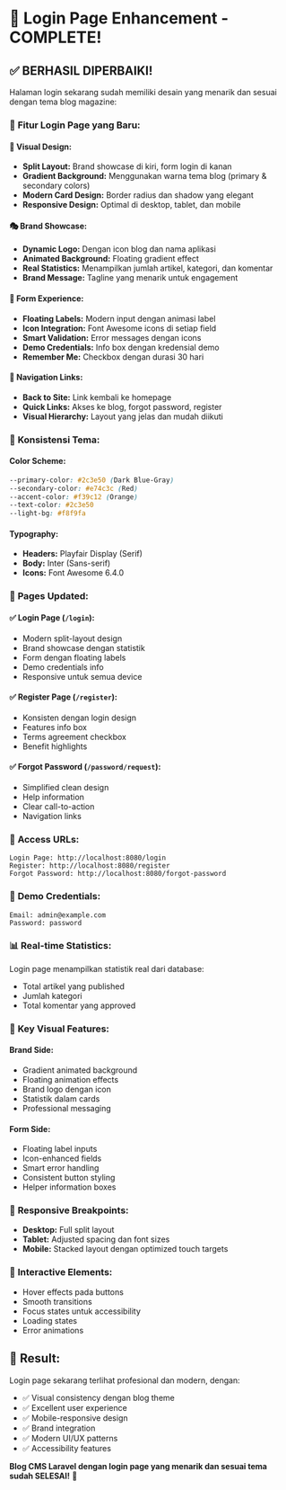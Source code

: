 # 🎨 Login Page Enhancement - COMPLETE!

## ✅ **BERHASIL DIPERBAIKI!**

Halaman login sekarang sudah memiliki desain yang menarik dan sesuai dengan tema blog magazine:

### 🌟 **Fitur Login Page yang Baru:**

#### **🎨 Visual Design:**
- **Split Layout:** Brand showcase di kiri, form login di kanan
- **Gradient Background:** Menggunakan warna tema blog (primary & secondary colors)
- **Modern Card Design:** Border radius dan shadow yang elegant
- **Responsive Design:** Optimal di desktop, tablet, dan mobile

#### **🎭 Brand Showcase:**
- **Dynamic Logo:** Dengan icon blog dan nama aplikasi
- **Animated Background:** Floating gradient effect
- **Real Statistics:** Menampilkan jumlah artikel, kategori, dan komentar
- **Brand Message:** Tagline yang menarik untuk engagement

#### **📝 Form Experience:**
- **Floating Labels:** Modern input dengan animasi label
- **Icon Integration:** Font Awesome icons di setiap field
- **Smart Validation:** Error messages dengan icons
- **Demo Credentials:** Info box dengan kredensial demo
- **Remember Me:** Checkbox dengan durasi 30 hari

#### **🔗 Navigation Links:**
- **Back to Site:** Link kembali ke homepage
- **Quick Links:** Akses ke blog, forgot password, register
- **Visual Hierarchy:** Layout yang jelas dan mudah diikuti

### 🎯 **Konsistensi Tema:**

#### **Color Scheme:**
```css
--primary-color: #2c3e50 (Dark Blue-Gray)
--secondary-color: #e74c3c (Red)
--accent-color: #f39c12 (Orange)
--text-color: #2c3e50
--light-bg: #f8f9fa
```

#### **Typography:**
- **Headers:** Playfair Display (Serif)
- **Body:** Inter (Sans-serif)
- **Icons:** Font Awesome 6.4.0

### 📱 **Pages Updated:**

#### **✅ Login Page (`/login`):**
- Modern split-layout design
- Brand showcase dengan statistik
- Form dengan floating labels
- Demo credentials info
- Responsive untuk semua device

#### **✅ Register Page (`/register`):**
- Konsisten dengan login design
- Features info box
- Terms agreement checkbox
- Benefit highlights

#### **✅ Forgot Password (`/password/request`):**
- Simplified clean design
- Help information
- Clear call-to-action
- Navigation links

### 🚀 **Access URLs:**

```
Login Page: http://localhost:8080/login
Register: http://localhost:8080/register  
Forgot Password: http://localhost:8080/forgot-password
```

### 🔐 **Demo Credentials:**
```
Email: admin@example.com
Password: password
```

### 📊 **Real-time Statistics:**
Login page menampilkan statistik real dari database:
- Total artikel yang published
- Jumlah kategori
- Total komentar yang approved

### 🎨 **Key Visual Features:**

#### **Brand Side:**
- Gradient animated background
- Floating animation effects
- Brand logo dengan icon
- Statistik dalam cards
- Professional messaging

#### **Form Side:**
- Floating label inputs
- Icon-enhanced fields
- Smart error handling
- Consistent button styling
- Helper information boxes

### 📱 **Responsive Breakpoints:**
- **Desktop:** Full split layout
- **Tablet:** Adjusted spacing dan font sizes
- **Mobile:** Stacked layout dengan optimized touch targets

### 🔄 **Interactive Elements:**
- Hover effects pada buttons
- Smooth transitions
- Focus states untuk accessibility
- Loading states
- Error animations

## 🎉 **Result:**

Login page sekarang terlihat profesional dan modern, dengan:
- ✅ Visual consistency dengan blog theme
- ✅ Excellent user experience
- ✅ Mobile-responsive design
- ✅ Brand integration
- ✅ Modern UI/UX patterns
- ✅ Accessibility features

**Blog CMS Laravel dengan login page yang menarik dan sesuai tema sudah SELESAI!** 🚀
